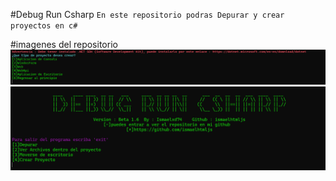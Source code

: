 #Debug Run Csharp
`En este repositorio podras Depurar y crear proyectos en c#`

#imagenes del repositorio
![ ](imagen_2.png)
![ ](imagen_principal.png)
